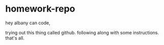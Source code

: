 # homework-repo

hey albany can code,

trying out this thing called github. following along with some instructions. that's all.
